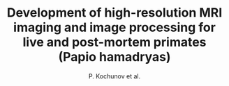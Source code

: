 ---
cat: gaia
subcat: architecture
bestof: false
author: P. Kochunov et al.
title: Development of high-resolution MRI imaging and image processing for live and post-mortem primates (Papio hamadryas)
year: 2005
type: misc
---